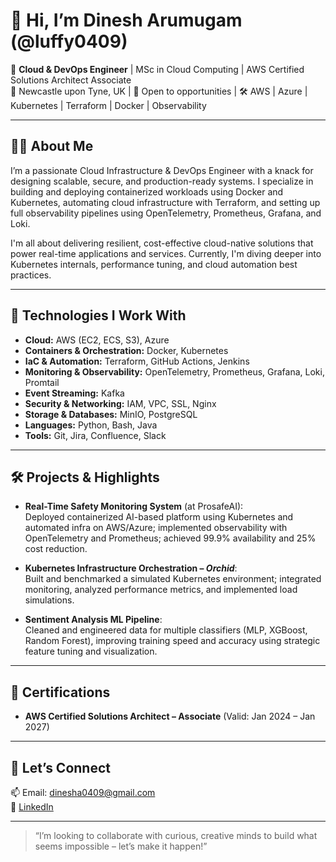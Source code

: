 # 👋 Hi, I’m Dinesh Arumugam (@luffy0409)

🚀 **Cloud & DevOps Engineer** | MSc in Cloud Computing | AWS Certified Solutions Architect Associate  
📍 Newcastle upon Tyne, UK | 💼 Open to opportunities | 🛠️ AWS | Azure | Kubernetes | Terraform | Docker | Observability

---

## 👨‍💻 About Me

I’m a passionate Cloud Infrastructure & DevOps Engineer with a knack for designing scalable, secure, and production-ready systems. I specialize in building and deploying containerized workloads using Docker and Kubernetes, automating cloud infrastructure with Terraform, and setting up full observability pipelines using OpenTelemetry, Prometheus, Grafana, and Loki.

I'm all about delivering resilient, cost-effective cloud-native solutions that power real-time applications and services. Currently, I'm diving deeper into Kubernetes internals, performance tuning, and cloud automation best practices.

---

## 🔧 Technologies I Work With

- **Cloud:** AWS (EC2, ECS, S3), Azure  
- **Containers & Orchestration:** Docker, Kubernetes  
- **IaC & Automation:** Terraform, GitHub Actions, Jenkins  
- **Monitoring & Observability:** OpenTelemetry, Prometheus, Grafana, Loki, Promtail  
- **Event Streaming:** Kafka  
- **Security & Networking:** IAM, VPC, SSL, Nginx  
- **Storage & Databases:** MinIO, PostgreSQL  
- **Languages:** Python, Bash, Java  
- **Tools:** Git, Jira, Confluence, Slack

---

## 🛠️ Projects & Highlights

- **Real-Time Safety Monitoring System** (at ProsafeAI):  
  Deployed containerized AI-based platform using Kubernetes and automated infra on AWS/Azure; implemented observability with OpenTelemetry and Prometheus; achieved 99.9% availability and 25% cost reduction.

- **Kubernetes Infrastructure Orchestration – *Orchid***:  
  Built and benchmarked a simulated Kubernetes environment; integrated monitoring, analyzed performance metrics, and implemented load simulations.

- **Sentiment Analysis ML Pipeline**:  
  Cleaned and engineered data for multiple classifiers (MLP, XGBoost, Random Forest), improving training speed and accuracy using strategic feature tuning and visualization.

---

## 📜 Certifications

- **AWS Certified Solutions Architect – Associate** (Valid: Jan 2024 – Jan 2027)

---

## 💬 Let’s Connect

📫 Email: dinesha0409@gmail.com  
🔗 [LinkedIn](https://www.linkedin.com/in/dinesh-luffy)

---

> “I’m looking to collaborate with curious, creative minds to build what seems impossible – let’s make it happen!”

<!---
luffy0409/luffy0409 is a ✨ special ✨ repository because its `README.md` (this file) appears on your GitHub profile.
--->
